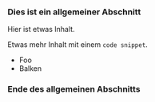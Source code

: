 ### <a name="this-is-a-common-section"></a>Dies ist ein allgemeiner Abschnitt

Hier ist etwas Inhalt.

Etwas mehr Inhalt mit einem `code snippet`.

* Foo
* Balken

### <a name="end-of-common-section"></a>Ende des allgemeinen Abschnitts